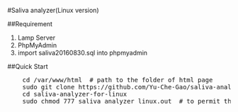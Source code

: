 #Saliva analyzer(Linux version)

##Requirement

1. Lamp Server
2. PhpMyAdmin
3. import saliva20160830.sql into phpmyadmin

##Quick Start

<pre>
    cd /var/www/html  # path to the folder of html page
    sudo git clone https://github.com/Yu-Che-Gao/saliva-analyzer-for-linux.git
    cd saliva-analyzer-for-linux
    sudo chmod 777 saliva_analyzer_linux.out  # to permit the running of the kernal
</pre>